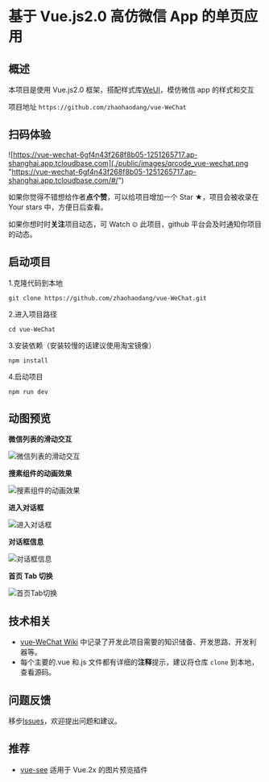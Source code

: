 # 基于 Vue.js2.0 高仿微信 App 的单页应用

## 概述

本项目是使用 Vue.js2.0 框架，搭配样式库[WeUI](https://weui.io/)，模仿微信 app 的样式和交互

项目地址 `https://github.com/zhaohaodang/vue-WeChat`

## 扫码体验

![https://vue-wechat-6gf4n43f268f8b05-1251265717.ap-shanghai.app.tcloudbase.com](./public/images/qrcode_vue-wechat.png "https://vue-wechat-6gf4n43f268f8b05-1251265717.ap-shanghai.app.tcloudbase.com/#/")

如果你觉得不错想给作者**点个赞**，可以给项目增加一个 Star ★，项目会被收录在 Your stars 中，方便日后查看。

如果你想时时**关注**项目动态，可 Watch ⊙ 此项目，github 平台会及时通知你项目的动态。

## 启动项目

1.克隆代码到本地

```
git clone https://github.com/zhaohaodang/vue-WeChat.git
```

2.进入项目路径

```
cd vue-WeChat
```

3.安装依赖（安装较慢的话建议使用淘宝镜像）

```
npm install
```

4.启动项目

```
npm run dev
```

## 动图预览

**微信列表的滑动交互**

![微信列表的滑动交互](./public/images/gif/msg-operate.gif)

**搜素组件的动画效果**

![搜素组件的动画效果](./public/images/gif/search-active.gif)

**进入对话框**

![进入对话框](./public/images/gif/enter-dialogue.gif)

**对话框信息**

![对话框信息](./public/images/gif/dialogue-operate.gif)

**首页 Tab 切换**

![首页Tab切换](./public/images/gif/tab-switch.gif)

## 技术相关

- [vue-WeChat Wiki](https://github.com/zhaohaodang/vue-WeChat/wiki) 中记录了开发此项目需要的知识储备、开发思路、开发利器等。
- 每个主要的.vue 和.js 文件都有详细的**注释**提示，建议将仓库 `clone` 到本地，查看源码。

## 问题反馈

移步[Issues](https://github.com/zhaohaodang/vue-WeChat/issues)，欢迎提出问题和建议。

## 推荐

- [vue-see](https://github.com/zhaohaodang/vue-see) 适用于 Vue.2x 的图片预览插件
